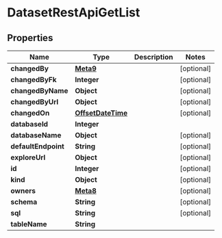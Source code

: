 # DatasetRestApiGetList

## Properties
Name | Type | Description | Notes
------------ | ------------- | ------------- | -------------
**changedBy** | [**Meta9**](Meta9.md) |  |  [optional]
**changedByFk** | **Integer** |  |  [optional]
**changedByName** | **Object** |  |  [optional]
**changedByUrl** | **Object** |  |  [optional]
**changedOn** | [**OffsetDateTime**](OffsetDateTime.md) |  |  [optional]
**databaseId** | **Integer** |  | 
**databaseName** | **Object** |  |  [optional]
**defaultEndpoint** | **String** |  |  [optional]
**exploreUrl** | **Object** |  |  [optional]
**id** | **Integer** |  |  [optional]
**kind** | **Object** |  |  [optional]
**owners** | [**Meta8**](Meta8.md) |  |  [optional]
**schema** | **String** |  |  [optional]
**sql** | **String** |  |  [optional]
**tableName** | **String** |  | 
